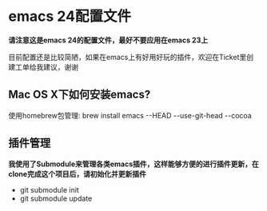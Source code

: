 # emacs 24配置文件

**请注意这是emacs 24的配置文件，最好不要应用在emacs 23上**

目前配置还是比较简陋，如果在emacs上有好用好玩的插件，欢迎在Ticket里创建工单给我建议，谢谢


## Mac OS X下如何安装emacs?

使用homebrew包管理: brew install emacs --HEAD --use-git-head --cocoa

## 插件管理

**我使用了Submodule来管理各类emacs插件，这样能够方便的进行插件更新，在clone完成这个项目后，请初始化并更新插件**

* git submodule init
* git submodule update
